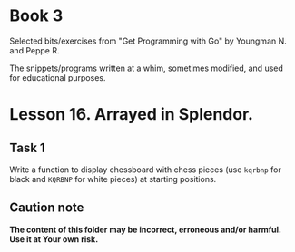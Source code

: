 # Book 3

Selected bits/exercises from "Get Programming with Go" by Youngman N. and Peppe R.

The snippets/programs written at a whim, sometimes modified, and used for educational purposes.

# Lesson 16. Arrayed in Splendor.

## Task 1

Write a function to display chessboard with chess pieces (use `kqrbnp` for black and `KQRBNP` for white pieces) at starting positions.

## Caution note

**The content of this folder may be incorrect, erroneous and/or harmful. Use it at Your own risk.**
